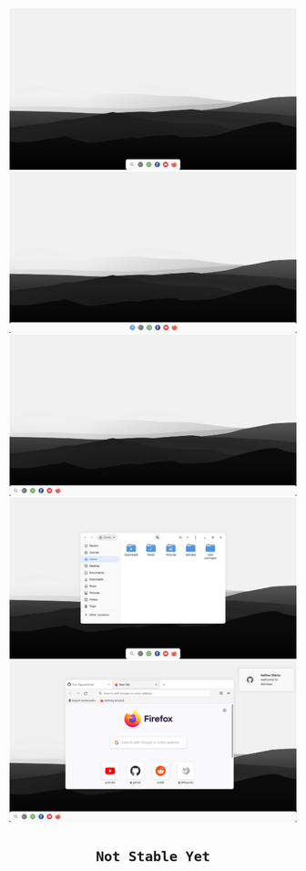 <img src=".github/image/preview2.png" />
<img src=".github/image/preview4.png" />
<img src=".github/image/preview3.png" />
<img src=".github/image/nautilus.png" />
<img src=".github/image/preview1.png" />

# <p align="center">`Not Stable Yet`</p> #
